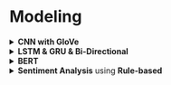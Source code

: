# Modeling

<div style='width:1000px;margin:auto'>

<details><summary><b>CNN with GloVe</b></summary><p>
<li><a href='./0_notebooks/CNN.html'>CNN with Text</a></li>
</p></details>

<details><summary><b>LSTM & GRU & Bi-Directional</b></summary><p>
<li><a href='./0_notebooks/LSTM_Toxic.html'>LSTM with Text</a></li>
<h4>Note: For Bi-Directional, do the following:</h4>
```
# you have 2 options:
# 1. return a sequence, then select the max features among them.
# 2. Don't return a sequence, just return the last value, and here there's no neet for GlobalMaxPool1D
x = Bidirectional(LSTM(15, return_sequences=True))(x)
x = GlobalMaxPool1D()(x)
```
</p></details>

<details><summary><b>BERT</b></summary><p>
<li><a href='./0_notebooks/BERT for Humans.html#Comprehensive-BERT-Tutorial'>Tutorials on BERT</a></li>
<li><a href='./0_notebooks/BERT Keras.html#This-is-the-very-first-time-I-would-be-implementing-BERT.'>BERT Keras</a></li>
<li><a href='./0_notebooks/BERT using simple transformers.html'>BERT using simpleTransformers</a></li>
</p></details>

<details><summary><b>Sentiment Analysis</b> using <b>Rule-based</b></summary><p>
```
# !pip install vaderSentiment
from vaderSentiment.vaderSentiment import SentimentIntensityAnalyzer
sa = SentimentIntensityAnalyzer()
# sa.lexicon --> Print the lexicons

sa.polarity_scores(text="Python is very readable and it's great for NLP.")
```
```
corpus = ["Absolutely perfect! Love it! :-) :-) :-)",
          "Horrible! Completely useless. :(",
          "It was OK. some good and some bad things."]

for doc in corpus:
    scores = sa.polarity_scores(doc)
    print(f"{scores['compound']:+}: {doc}")
```
</p></details>

<details><summary><b>Latent Discriminant Analysis</b></summary><p>
<p>NOTE: you can use it in sklearn. (sklearn.discriminant_analysis.LinearDiscriminantAnalysis), but here we show the manual calculations on spam filter.</p>
<p>LDA is very useful when we have more columns and less rows, specially in text analysis</p>

```
# 1. Calculate the TF-IDF
from sklearn.feature_extraction.text import TfidfVectorizer
from nltk.tokenize.casual import casual_tokenize
tfidf_model = TfidfVectorizer(tokenizer=casual_tokenize)
tfidf_docs  = tfidf_model.fit_transform(sms.text).toarray()

# 2. Calculate the mean for spam and ham.
mask = sms.spam.astype(bool).values
spam_centriod = tfidf_docs[mask].mean(axis=0)
ham_centriod  = tfidf_docs[~mask].mean(axis=0)

# 3. Dot product with TF_IDF matrix.
spamminess_score = tfidf_docs.dot(spam_centriod - ham_centriod)
spamminess_score.round(2)

# 4. Normalize to predict.
from sklearn.preprocessing import MinMaxScaler
sms["lda_score"]   = MinMaxScaler().fit_transform(spamminess_score.reshape(-1, 1))
sms["lda_predict"] = (sms.lda_score > .5).astype(int)
sms["spam lda_predict lda_score".split()].round(2).head(6)~~~~
```

</p></details>

</div>